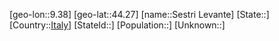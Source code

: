 ﻿---
location: [44.27,9.38]
type: City
tags:
- geo/City


SpocWebEntityId: 34220
isDeleted: false
confidential: public

---
[geo-lon::9.38]
[geo-lat::44.27]
[name::Sestri Levante]
[State::]
[Country::[Italy](geo/Continent/Europe/Italy.md)]
[StateId::]
[Population::]
[Unknown::]

